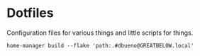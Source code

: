 # Dotfiles
Configuration files for various things and little scripts for things.

``home-manager build --flake 'path:.#dbueno@GREATBELOW.local'``
